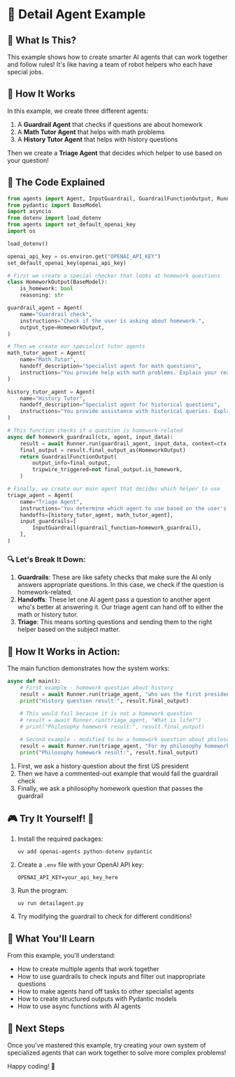# 🧩 Detail Agent Example

## 🤖 What Is This?

This example shows how to create smarter AI agents that can work together and follow rules! It's like having a team of robot helpers who each have special jobs.

## 🧠 How It Works

In this example, we create three different agents:
1. A **Guardrail Agent** that checks if questions are about homework
2. A **Math Tutor Agent** that helps with math problems
3. A **History Tutor Agent** that helps with history questions

Then we create a **Triage Agent** that decides which helper to use based on your question!

## 📝 The Code Explained

```python
from agents import Agent, InputGuardrail, GuardrailFunctionOutput, Runner
from pydantic import BaseModel
import asyncio
from dotenv import load_dotenv
from agents import set_default_openai_key
import os

load_dotenv()

openai_api_key = os.environ.get("OPENAI_API_KEY")
set_default_openai_key(openai_api_key)

# First we create a special checker that looks at homework questions
class HomeworkOutput(BaseModel):
    is_homework: bool
    reasoning: str

guardrail_agent = Agent(
    name="Guardrail check",
    instructions="Check if the user is asking about homework.",
    output_type=HomeworkOutput,
)

# Then we create our specialist tutor agents
math_tutor_agent = Agent(
    name="Math Tutor",
    handoff_description="Specialist agent for math questions",
    instructions="You provide help with math problems. Explain your reasoning at each step and include examples",
)

history_tutor_agent = Agent(
    name="History Tutor",
    handoff_description="Specialist agent for historical questions",
    instructions="You provide assistance with historical queries. Explain important events and context clearly.",
)

# This function checks if a question is homework-related
async def homework_guardrail(ctx, agent, input_data):
    result = await Runner.run(guardrail_agent, input_data, context=ctx.context)
    final_output = result.final_output_as(HomeworkOutput)
    return GuardrailFunctionOutput(
        output_info=final_output,
        tripwire_triggered=not final_output.is_homework,
    )

# Finally, we create our main agent that decides which helper to use
triage_agent = Agent(
    name="Triage Agent",
    instructions="You determine which agent to use based on the user's homework question",
    handoffs=[history_tutor_agent, math_tutor_agent],
    input_guardrails=[
        InputGuardrail(guardrail_function=homework_guardrail),
    ],
)
```

### 🔍 Let's Break It Down:

1. **Guardrails**: These are like safety checks that make sure the AI only answers appropriate questions. In this case, we check if the question is homework-related.
2. **Handoffs**: These let one AI agent pass a question to another agent who's better at answering it. Our triage agent can hand off to either the math or history tutor.
3. **Triage**: This means sorting questions and sending them to the right helper based on the subject matter.

## 🚀 How It Works in Action:

The main function demonstrates how the system works:

```python
async def main():
    # First example - homework question about history
    result = await Runner.run(triage_agent, "who was the first president of the united states?")
    print("History question result:", result.final_output)
    
    # This would fail because it is not a homework question
    # result = await Runner.run(triage_agent, "What is life?")
    # print("Philosophy homework result:", result.final_output)

    # Second example - modified to be a homework question about philosophy
    result = await Runner.run(triage_agent, "For my philosophy homework, can you explain how ancient Greek philosophers viewed the meaning of life?")
    print("Philosophy homework result:", result.final_output)
```

1. First, we ask a history question about the first US president
2. Then we have a commented-out example that would fail the guardrail check
3. Finally, we ask a philosophy homework question that passes the guardrail

## 🎮 Try It Yourself! 🚀
1. Install the required packages:
   ```
   uv add openai-agents python-dotenv pydantic
   ```
2. Create a `.env` file with your OpenAI API key:
   ```
   OPENAI_API_KEY=your_api_key_here
   ```
3. Run the program:
   ```
   uv run detailagent.py
   ```
4. Try modifying the guardrail to check for different conditions!

## 🧠 What You'll Learn

From this example, you'll understand:
- How to create multiple agents that work together
- How to use guardrails to check inputs and filter out inappropriate questions
- How to make agents hand off tasks to other specialist agents
- How to create structured outputs with Pydantic models
- How to use async functions with AI agents

## 🌈 Next Steps

Once you've mastered this example, try creating your own system of specialized agents that can work together to solve more complex problems!

Happy coding! 🎉 